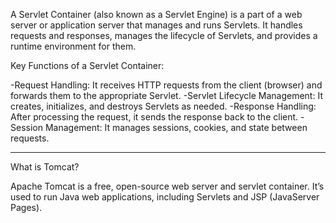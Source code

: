 A Servlet Container (also known as a Servlet Engine) is a part of a web server or application server that manages and runs Servlets. It handles requests and responses, manages the lifecycle of Servlets, and provides a runtime environment for them.

Key Functions of a Servlet Container:

-Request Handling: It receives HTTP requests from the client (browser) and forwards them to the appropriate Servlet.
-Servlet Lifecycle Management: It creates, initializes, and destroys Servlets as needed.
-Response Handling: After processing the request, it sends the response back to the client.
-Session Management: It manages sessions, cookies, and state between requests.

----------------------------------

What is Tomcat?

Apache Tomcat is a free, open-source web server and servlet container. It’s used to run Java web applications, including Servlets and JSP (JavaServer Pages).


